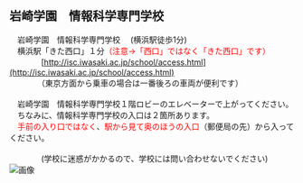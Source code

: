 ## 岩崎学園　情報科学専門学校

　岩崎学園　情報科学専門学校 　(横浜駅徒歩1分)<br>
　横浜駅「きた西口」１分<font color=red>（注意→「西口」ではなく「きた西口」です）</font><br>
　　　　[http://isc.iwasaki.ac.jp/school/access.html](http://isc.iwasaki.ac.jp/school/access.html) <br>
　　　　（東京方面から乗車の場合は一番後ろの車両が便利です）<br>
<br>
　岩崎学園　情報科学専門学校１階ロビーのエレベーターで上がってください。<br>
　ちなみに、情報科学専門学校の入口は２箇所あります。<br>
　<font color=red>手前の入り口ではなく</font>、<font color=red>駅から見て奥のほうの入口</font>（郵便局の先）から入ってください。<br>
<br>
　　　　(学校に迷惑がかかるので、学校には問い合わせないでください)<br>
![画像](https://techmode.co.jp/images/iwasaki.png)<br>
<br>
<br>
<br>
